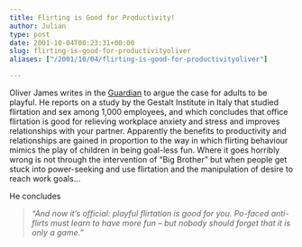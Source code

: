```yaml
---
title: Flirting is Good for Productivity!
author: Julian
type: post
date: 2001-10-04T00:23:31+00:00
slug: flirting-is-good-for-productivityoliver 
aliases: ["/2001/10/04/flirting-is-good-for-productivityoliver"]

---
```

Oliver James writes in the [Guardian][1] to argue the case for adults to be playful. He reports on a study by the Gestalt Institute in Italy that studied flirtation and sex among 1,000 employees, and which concludes that office flirtation is good for relieving workplace anxiety and stress and improves relationships with your partner. Apparently the benefits to productivity and relationships are gained in proportion to the way in which flirting behaviour mimics the play of children in being goal-less fun. Where it goes horribly wrong is not through the intervention of &#8220;Big Brother&#8221; but when people get stuck into power-seeking and use flirtation and the manipulation of desire to reach work goals&#8230;
  
He concludes

> _&#8220;And now it&#8217;s official: playful flirtation is good for you. Po-faced anti-flirts must learn to have more fun &#8211; but nobody should forget that it is only a game.&#8221;_

 [1]: https://www.guardian.co.uk/Archive/Article/0,4273,4268155,00.html